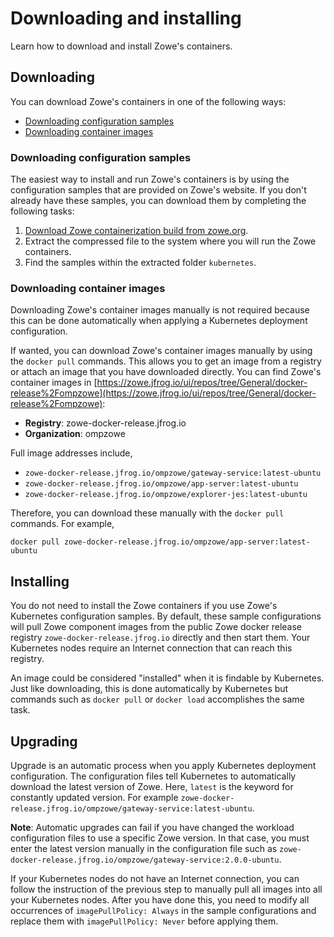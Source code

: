 # Downloading and installing

Learn how to download and install Zowe's containers.  

## Downloading

You can download Zowe's containers in one of the following ways: 

- [Downloading configuration samples](#downloading-configuration-samples)
- [Downloading container images](#downloading-container-images)

### Downloading configuration samples

The easiest way to install and run Zowe's containers is by using the configuration samples that are provided on Zowe's website. If you don't already have these samples, you can download them by completing the following tasks:

1. [Download Zowe containerization build from zowe.org](https://www.zowe.org/download.html).
2. Extract the compressed file to the system where you will run the Zowe containers.  
3. Find the samples within the extracted folder `kubernetes`.

### Downloading container images

Downloading Zowe's container images manually is not required because this can be done automatically when applying a Kubernetes deployment configuration.

If wanted, you can download Zowe's container images manually by using the `docker pull` commands. This allows you to get an image from a registry or attach an image that you have downloaded directly. You can find Zowe's container images in [https://zowe.jfrog.io/ui/repos/tree/General/docker-release%2Fompzowe](https://zowe.jfrog.io/ui/repos/tree/General/docker-release%2Fompzowe):

- **Registry**: zowe-docker-release.jfrog.io
- **Organization**: ompzowe

Full image addresses include,

- `zowe-docker-release.jfrog.io/ompzowe/gateway-service:latest-ubuntu`  
- `zowe-docker-release.jfrog.io/ompzowe/app-server:latest-ubuntu`  
- `zowe-docker-release.jfrog.io/ompzowe/explorer-jes:latest-ubuntu`

Therefore, you can download these manually with the `docker pull` commands. For example,

`docker pull zowe-docker-release.jfrog.io/ompzowe/app-server:latest-ubuntu`

## Installing

You do not need to install the Zowe containers if you use Zowe's Kubernetes configuration samples. By default, these sample configurations will pull Zowe component images from the public Zowe docker release registry `zowe-docker-release.jfrog.io` directly and then start them. Your Kubernetes nodes require  an Internet connection that can reach this registry.

An image could be considered "installed" when it is findable by Kubernetes. Just like downloading, this is done automatically by Kubernetes but commands such as `docker pull` or `docker load` accomplishes the same task.

## Upgrading

Upgrade is an automatic process when you apply Kubernetes deployment configuration. The configuration files tell Kubernetes to automatically download the latest version of Zowe. Here, `latest` is the keyword for constantly updated version. For example `zowe-docker-release.jfrog.io/ompzowe/gateway-service:latest-ubuntu`.

**Note**: Automatic upgrades can fail if you have changed the workload configuration files to use a specific Zowe version. In that case, you must enter the latest version manually in the configuration file such as `zowe-docker-release.jfrog.io/ompzowe/gateway-service:2.0.0-ubuntu`.

If your Kubernetes nodes do not have an Internet connection, you can follow the instruction of the previous step to manually pull all images into all your Kubernetes nodes. After you have done this, you need to modify all occurrences of `imagePullPolicy: Always` in the sample configurations and replace them with `imagePullPolicy: Never` before applying them.

